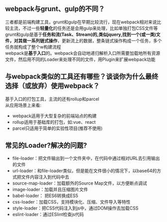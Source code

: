 ## webpack与grunt、gulp的不同？  
三者都是前端构建工具，grunt和gulp在早期比较流行，现在webpack相对来说比较主流，不过一些**轻量化**的任务还是会用gulp来处理，比如单独打包CSS文件等  
grunt和gulp是基于**任务和流(Task、Stream)**的,类似jquery,找到一个(或一类)文件，对其做一系列**链式操作**，更新流上的数据，整条链式操作构成一个任务，多个任务就构成了整个w构建流程  
webpack是**基于入口**的。webpack会自动地递归解析入口所需要加载地所有资源文件，然后用不同的Loader来处理不同的文件，用Plugin来扩展webpack功能  

## 与webpack类似的工具还有哪些？谈谈你为什么最终选择（或放弃）使用webpack？
基于入口的打包工具，主流的还有rollup和parcel  
从应用场景上来看:  
* webpack适用于大型复杂的前端站点的构建  
* rollup适用于基础库的打包，如:vue、react 
* parcel只适用于简单的实验性项目(推荐不使用)  

## 常见的Loader?解决的问题?
* file-loader：把文件输出到一个文件夹中，在代码中通过相对URL去引用输出的文件  
* url-loader：和file-loader类似，但是能在文件很小的情况下，以base64的方式把文件内容注入到代码中去  
* source-map-loader：加载额外的Source Map文件，以方便断点调试  
* image-loader：加载并且压缩图片文件  
* babel-loader： 把ES6转换成ES5  
* css-loader：加载CSS，支持模块化、压缩、文件导入等特性  
* style-loader：把CSS代码注入到js中，通过DOM操作去加载CSS  
* eslint-loader：通过ESlint检查js代码
